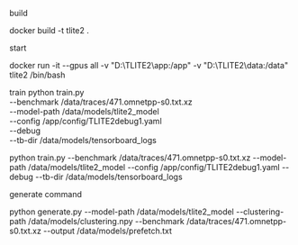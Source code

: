 build

docker build -t tlite2 .

start

docker run -it --gpus all -v "D:\TLITE2\app:/app" -v "D:\TLITE2\data:/data" tlite2 /bin/bash



train
python train.py \
    --benchmark /data/traces/471.omnetpp-s0.txt.xz \
    --model-path /data/models/tlite2_model \
    --config /app/config/TLITE2debug1.yaml \
    --debug \
    --tb-dir /data/models/tensorboard_logs





python train.py --benchmark /data/traces/471.omnetpp-s0.txt.xz --model-path /data/models/tlite2_model --config /app/config/TLITE2debug1.yaml --debug --tb-dir /data/models/tensorboard_logs

generate command

python generate.py --model-path /data/models/tlite2_model --clustering-path /data/models/clustering.npy --benchmark /data/traces/471.omnetpp-s0.txt.xz --output /data/models/prefetch.txt

